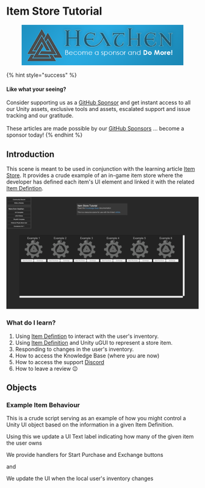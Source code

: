 # Item Store Tutorial

<figure><img src="../../../../.gitbook/assets/512x128 Sponsor Banner.png" alt="Become a sponsor and Do More!"><figcaption></figcaption></figure>

{% hint style="success" %}
#### Like what your seeing?

Consider supporting us as a [GitHub Sponsor](../../../../become-a-sponsor.md) and get instant access to all our Unity assets, exclusive tools and assets, escalated support and issue tracking and our gratitude.\
\
These articles are made possible by our [GitHub Sponsors](https://github.com/sponsors/heathen-engineering) ... become a sponsor today!
{% endhint %}

## Introduction&#x20;

This scene is meant to be used in conjunction with the learning article [Item Store](../guides/microtransactions/item-store/). It provides a crude example of an in-game item store where the developer has defined each item's UI element and linked it with the related [Item Defintion](../scriptable-objects/item-definition.md).

![](<../../../../.gitbook/assets/image (162).png>)

### What do I learn?

1. Using [Item Defintion](../scriptable-objects/item-definition.md) to interact with the user's inventory.
2. Using [Item Definition](../scriptable-objects/item-definition.md) and Unity uGUI to represent a store item.
3. Responding to changes in the user's inventory.
4. How to access the Knowledge Base (where you are now)
5. How to access the support [Discord ](https://discord.gg/6X3xrRc)
6. How to leave a review 😉

## Objects

### Example Item Behaviour

This is a crude script serving as an example of how you might control a Unity UI object based on the information in a given Item Definition.

Using this we update a UI Text label indicating how many of the given item the user owns

We provide handlers for Start Purchase and Exchange buttons

and

We update the UI when the local user's inventory changes
